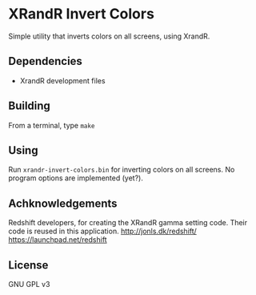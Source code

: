 XRandR Invert Colors
====================

Simple utility that inverts colors on all screens, using XrandR.

Dependencies
-------------
- XrandR development files


Building
--------
From a terminal, type `make`


Using
-----
Run `xrandr-invert-colors.bin` for inverting colors on all screens.
No program options are implemented (yet?).


Achknowledgements
-----------------

Redshift developers, for creating the XRandR gamma setting code. Their code is reused in this application.
http://jonls.dk/redshift/
https://launchpad.net/redshift

License
-------
GNU GPL v3


